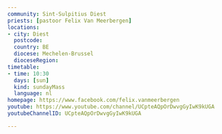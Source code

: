 ```yaml
---
community: Sint-Sulpitius Diest
priests: [pastoor Felix Van Meerbergen]
locations:
- city: Diest
  postcode: 
  country: BE
  diocese: Mechelen-Brussel
  dioceseRegion: 
timetable:
- time: 10:30
  days: [sun]
  kind: sundayMass
  language: nl
homepage: https://www.facebook.com/felix.vanmeerbergen
youtube: https://www.youtube.com/channel/UCpteAQpOrDwvgGyIwK9kUGA
youtubeChannelID: UCpteAQpOrDwvgGyIwK9kUGA

---
```

